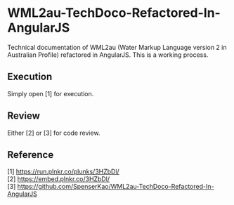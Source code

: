 # WML2au-TechDoco-Refactored-In-AngularJS
Technical documentation of WML2au (Water Markup Language version 2 in Australian Profile) refactored in AngularJS.
This is a working process.

## Execution
Simply open [1] for execution.

## Review 
Either [2] or [3] for code review.  

## Reference
[1] https://run.plnkr.co/plunks/3HZbDl/ <br/>
[2] https://embed.plnkr.co/3HZbDl/<br/>
[3] https://github.com/SpenserKao/WML2au-TechDoco-Refactored-In-AngularJS<br/>
